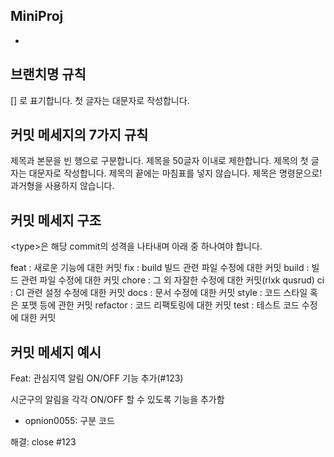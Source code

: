 ## MiniProj
-

## 브랜치명 규칙 
[] 로 표기합니다. 
첫 글자는 대문자로 작성합니다. 


## 커밋 메세지의 7가지 규칙
제목과 본문을 빈 행으로 구분합니다.
제목을 50글자 이내로 제한합니다.
제목의 첫 글자는 대문자로 작성합니다.
제목의 끝에는 마침표를 넣지 않습니다.
제목은 명령문으로! 과거형을 사용하지 않습니다.



## 커밋 메세지 구조
 &lt;type&gt;은 해당 commit의 성격을 나타내며 아래 중 하나여야 합니다.

feat : 새로운 기능에 대한 커밋
fix : build 빌드 관련 파일 수정에 대한 커밋
build : 빌드 관련 파일 수정에 대한 커밋
chore : 그 외 자잘한 수정에 대한 커밋(rlxk qusrud)
ci : CI 관련 설정 수정에 대한 커밋
docs : 문서 수정에 대한 커밋
style : 코드 스타일 혹은 포맷 등에 관한 커밋
refactor : 코드 리팩토링에 대한 커밋
test : 테스트 코드 수정에 대한 커밋



## 커밋 메세지 예시
Feat: 관심지역 알림 ON/OFF 기능 추가(#123)

시군구의 알림을 각각 ON/OFF 할 수 있도록 기능을 추가함
 - opnion0055: 구분 코드

해결: close #123



